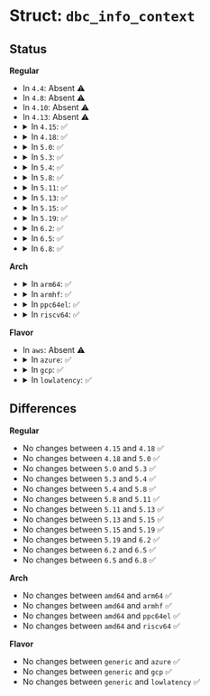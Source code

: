 # Struct: <code>dbc_info_context</code>

## Status
<b>Regular</b>
<ul>
<li>
In <code>4.4</code>: Absent ⚠️
</li>
<li>
In <code>4.8</code>: Absent ⚠️
</li>
<li>
In <code>4.10</code>: Absent ⚠️
</li>
<li>
In <code>4.13</code>: Absent ⚠️
</li>
<li>
<details>
<summary>In <code>4.15</code>: ✅</summary>

```c
struct dbc_info_context {
    __le64 string0;
    __le64 manufacturer;
    __le64 product;
    __le64 serial;
    __le32 length;
    __le32 __reserved_0[7];
};
```
</details>
</li>
<li>
<details>
<summary>In <code>4.18</code>: ✅</summary>

```c
struct dbc_info_context {
    __le64 string0;
    __le64 manufacturer;
    __le64 product;
    __le64 serial;
    __le32 length;
    __le32 __reserved_0[7];
};
```
</details>
</li>
<li>
<details>
<summary>In <code>5.0</code>: ✅</summary>

```c
struct dbc_info_context {
    __le64 string0;
    __le64 manufacturer;
    __le64 product;
    __le64 serial;
    __le32 length;
    __le32 __reserved_0[7];
};
```
</details>
</li>
<li>
<details>
<summary>In <code>5.3</code>: ✅</summary>

```c
struct dbc_info_context {
    __le64 string0;
    __le64 manufacturer;
    __le64 product;
    __le64 serial;
    __le32 length;
    __le32 __reserved_0[7];
};
```
</details>
</li>
<li>
<details>
<summary>In <code>5.4</code>: ✅</summary>

```c
struct dbc_info_context {
    __le64 string0;
    __le64 manufacturer;
    __le64 product;
    __le64 serial;
    __le32 length;
    __le32 __reserved_0[7];
};
```
</details>
</li>
<li>
<details>
<summary>In <code>5.8</code>: ✅</summary>

```c
struct dbc_info_context {
    __le64 string0;
    __le64 manufacturer;
    __le64 product;
    __le64 serial;
    __le32 length;
    __le32 __reserved_0[7];
};
```
</details>
</li>
<li>
<details>
<summary>In <code>5.11</code>: ✅</summary>

```c
struct dbc_info_context {
    __le64 string0;
    __le64 manufacturer;
    __le64 product;
    __le64 serial;
    __le32 length;
    __le32 __reserved_0[7];
};
```
</details>
</li>
<li>
<details>
<summary>In <code>5.13</code>: ✅</summary>

```c
struct dbc_info_context {
    __le64 string0;
    __le64 manufacturer;
    __le64 product;
    __le64 serial;
    __le32 length;
    __le32 __reserved_0[7];
};
```
</details>
</li>
<li>
<details>
<summary>In <code>5.15</code>: ✅</summary>

```c
struct dbc_info_context {
    __le64 string0;
    __le64 manufacturer;
    __le64 product;
    __le64 serial;
    __le32 length;
    __le32 __reserved_0[7];
};
```
</details>
</li>
<li>
<details>
<summary>In <code>5.19</code>: ✅</summary>

```c
struct dbc_info_context {
    __le64 string0;
    __le64 manufacturer;
    __le64 product;
    __le64 serial;
    __le32 length;
    __le32 __reserved_0[7];
};
```
</details>
</li>
<li>
<details>
<summary>In <code>6.2</code>: ✅</summary>

```c
struct dbc_info_context {
    __le64 string0;
    __le64 manufacturer;
    __le64 product;
    __le64 serial;
    __le32 length;
    __le32 __reserved_0[7];
};
```
</details>
</li>
<li>
<details>
<summary>In <code>6.5</code>: ✅</summary>

```c
struct dbc_info_context {
    __le64 string0;
    __le64 manufacturer;
    __le64 product;
    __le64 serial;
    __le32 length;
    __le32 __reserved_0[7];
};
```
</details>
</li>
<li>
<details>
<summary>In <code>6.8</code>: ✅</summary>

```c
struct dbc_info_context {
    __le64 string0;
    __le64 manufacturer;
    __le64 product;
    __le64 serial;
    __le32 length;
    __le32 __reserved_0[7];
};
```
</details>
</li>
</ul>
<b>Arch</b>
<ul>
<li>
<details>
<summary>In <code>arm64</code>: ✅</summary>

```c
struct dbc_info_context {
    __le64 string0;
    __le64 manufacturer;
    __le64 product;
    __le64 serial;
    __le32 length;
    __le32 __reserved_0[7];
};
```
</details>
</li>
<li>
<details>
<summary>In <code>armhf</code>: ✅</summary>

```c
struct dbc_info_context {
    __le64 string0;
    __le64 manufacturer;
    __le64 product;
    __le64 serial;
    __le32 length;
    __le32 __reserved_0[7];
};
```
</details>
</li>
<li>
<details>
<summary>In <code>ppc64el</code>: ✅</summary>

```c
struct dbc_info_context {
    __le64 string0;
    __le64 manufacturer;
    __le64 product;
    __le64 serial;
    __le32 length;
    __le32 __reserved_0[7];
};
```
</details>
</li>
<li>
<details>
<summary>In <code>riscv64</code>: ✅</summary>

```c
struct dbc_info_context {
    __le64 string0;
    __le64 manufacturer;
    __le64 product;
    __le64 serial;
    __le32 length;
    __le32 __reserved_0[7];
};
```
</details>
</li>
</ul>
<b>Flavor</b>
<ul>
<li>
In <code>aws</code>: Absent ⚠️
</li>
<li>
<details>
<summary>In <code>azure</code>: ✅</summary>

```c
struct dbc_info_context {
    __le64 string0;
    __le64 manufacturer;
    __le64 product;
    __le64 serial;
    __le32 length;
    __le32 __reserved_0[7];
};
```
</details>
</li>
<li>
<details>
<summary>In <code>gcp</code>: ✅</summary>

```c
struct dbc_info_context {
    __le64 string0;
    __le64 manufacturer;
    __le64 product;
    __le64 serial;
    __le32 length;
    __le32 __reserved_0[7];
};
```
</details>
</li>
<li>
<details>
<summary>In <code>lowlatency</code>: ✅</summary>

```c
struct dbc_info_context {
    __le64 string0;
    __le64 manufacturer;
    __le64 product;
    __le64 serial;
    __le32 length;
    __le32 __reserved_0[7];
};
```
</details>
</li>
</ul>

## Differences
<b>Regular</b>
<ul>
<li>
No changes between <code>4.15</code> and <code>4.18</code> ✅
</li>
<li>
No changes between <code>4.18</code> and <code>5.0</code> ✅
</li>
<li>
No changes between <code>5.0</code> and <code>5.3</code> ✅
</li>
<li>
No changes between <code>5.3</code> and <code>5.4</code> ✅
</li>
<li>
No changes between <code>5.4</code> and <code>5.8</code> ✅
</li>
<li>
No changes between <code>5.8</code> and <code>5.11</code> ✅
</li>
<li>
No changes between <code>5.11</code> and <code>5.13</code> ✅
</li>
<li>
No changes between <code>5.13</code> and <code>5.15</code> ✅
</li>
<li>
No changes between <code>5.15</code> and <code>5.19</code> ✅
</li>
<li>
No changes between <code>5.19</code> and <code>6.2</code> ✅
</li>
<li>
No changes between <code>6.2</code> and <code>6.5</code> ✅
</li>
<li>
No changes between <code>6.5</code> and <code>6.8</code> ✅
</li>
</ul>
<b>Arch</b>
<ul>
<li>
No changes between <code>amd64</code> and <code>arm64</code> ✅
</li>
<li>
No changes between <code>amd64</code> and <code>armhf</code> ✅
</li>
<li>
No changes between <code>amd64</code> and <code>ppc64el</code> ✅
</li>
<li>
No changes between <code>amd64</code> and <code>riscv64</code> ✅
</li>
</ul>
<b>Flavor</b>
<ul>
<li>
No changes between <code>generic</code> and <code>azure</code> ✅
</li>
<li>
No changes between <code>generic</code> and <code>gcp</code> ✅
</li>
<li>
No changes between <code>generic</code> and <code>lowlatency</code> ✅
</li>
</ul>
